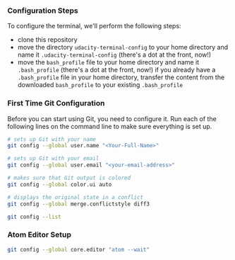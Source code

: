 ### Configuration Steps
To configure the terminal, we'll perform the following steps:

- clone this repository
- move the directory `udacity-terminal-config` to your home directory and name it `.udacity-terminal-config` (there's a dot at the front, now!)
- move the `bash_profile` file to your home directory and name it `.bash_profile` (there's a dot at the front, now!)
if you already have a `.bash_profile` file in your home directory, transfer the content from the downloaded `bash_profile` to your existing `.bash_profile`

### First Time Git Configuration
Before you can start using Git, you need to configure it. Run each of the following lines on the command line to make sure everything is set up.

```sh
# sets up Git with your name
git config --global user.name "<Your-Full-Name>"

# sets up Git with your email
git config --global user.email "<your-email-address>"

# makes sure that Git output is colored
git config --global color.ui auto

# displays the original state in a conflict
git config --global merge.conflictstyle diff3

git config --list
```

### Atom Editor Setup
```sh
git config --global core.editor "atom --wait"
```
